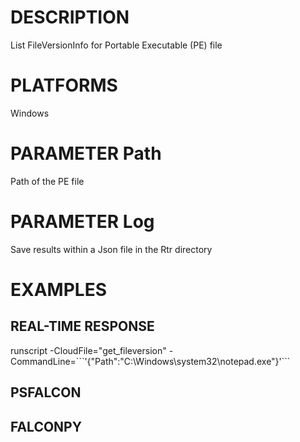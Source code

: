 # DESCRIPTION
List FileVersionInfo for Portable Executable (PE) file

# PLATFORMS
Windows

# PARAMETER Path
Path of the PE file

# PARAMETER Log
Save results within a Json file in the Rtr directory

# EXAMPLES

## REAL-TIME RESPONSE
runscript -CloudFile="get_fileversion" -CommandLine=\`\`\`'{"Path":"C:\\Windows\\system32\\notepad.exe"}'\`\`\`

## PSFALCON

## FALCONPY
